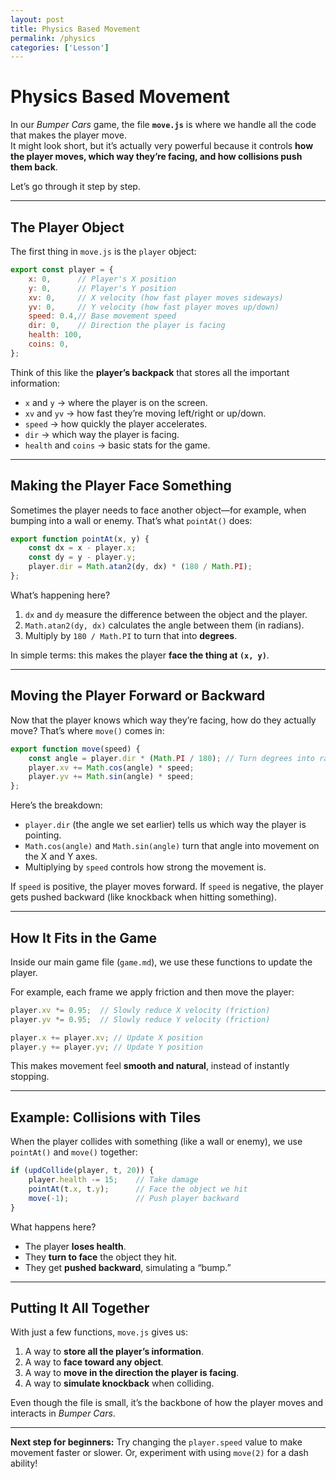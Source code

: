 ```yaml
---
layout: post
title: Physics Based Movement
permalink: /physics
categories: ['Lesson']
---
```




# Physics Based Movement

In our *Bumper Cars* game, the file **`move.js`** is where we handle all the code that makes the player move.  
It might look short, but it’s actually very powerful because it controls **how the player moves, which way they’re facing, and how collisions push them back**.

Let’s go through it step by step.

---

## The Player Object

The first thing in `move.js` is the `player` object:

```js
export const player = {
    x: 0,      // Player's X position
    y: 0,      // Player's Y position
    xv: 0,     // X velocity (how fast player moves sideways)
    yv: 0,     // Y velocity (how fast player moves up/down)
    speed: 0.4,// Base movement speed
    dir: 0,    // Direction the player is facing
    health: 100,
    coins: 0,
};
````

Think of this like the **player’s backpack** that stores all the important information:

* `x` and `y` → where the player is on the screen.
* `xv` and `yv` → how fast they’re moving left/right or up/down.
* `speed` → how quickly the player accelerates.
* `dir` → which way the player is facing.
* `health` and `coins` → basic stats for the game.

---

## Making the Player Face Something

Sometimes the player needs to face another object—for example, when bumping into a wall or enemy. That’s what `pointAt()` does:

```js
export function pointAt(x, y) {
    const dx = x - player.x;
    const dy = y - player.y;
    player.dir = Math.atan2(dy, dx) * (180 / Math.PI);
};
```

What’s happening here?

1. `dx` and `dy` measure the difference between the object and the player.
2. `Math.atan2(dy, dx)` calculates the angle between them (in radians).
3. Multiply by `180 / Math.PI` to turn that into **degrees**.

In simple terms: this makes the player **face the thing at `(x, y)`**.

---

## Moving the Player Forward or Backward

Now that the player knows which way they’re facing, how do they actually move? That’s where `move()` comes in:

```js
export function move(speed) {
    const angle = player.dir * (Math.PI / 180); // Turn degrees into radians
    player.xv += Math.cos(angle) * speed;
    player.yv += Math.sin(angle) * speed;
};
```

Here’s the breakdown:

* `player.dir` (the angle we set earlier) tells us which way the player is pointing.
* `Math.cos(angle)` and `Math.sin(angle)` turn that angle into movement on the X and Y axes.
* Multiplying by `speed` controls how strong the movement is.

If `speed` is positive, the player moves forward.
If `speed` is negative, the player gets pushed backward (like knockback when hitting something).

---

## How It Fits in the Game

Inside our main game file (`game.md`), we use these functions to update the player.

For example, each frame we apply friction and then move the player:

```js
player.xv *= 0.95;  // Slowly reduce X velocity (friction)
player.yv *= 0.95;  // Slowly reduce Y velocity (friction)

player.x += player.xv; // Update X position
player.y += player.yv; // Update Y position
```

This makes movement feel **smooth and natural**, instead of instantly stopping.

---

## Example: Collisions with Tiles

When the player collides with something (like a wall or enemy), we use `pointAt()` and `move()` together:

```js
if (updCollide(player, t, 20)) {
    player.health -= 15;    // Take damage
    pointAt(t.x, t.y);      // Face the object we hit
    move(-1);               // Push player backward
}
```

What happens here?

* The player **loses health**.
* They **turn to face** the object they hit.
* They get **pushed backward**, simulating a “bump.”

---

## Putting It All Together

With just a few functions, `move.js` gives us:

1. A way to **store all the player’s information**.
2. A way to **face toward any object**.
3. A way to **move in the direction the player is facing**.
4. A way to **simulate knockback** when colliding.

Even though the file is small, it’s the backbone of how the player moves and interacts in *Bumper Cars*.

---

**Next step for beginners:** Try changing the `player.speed` value to make movement faster or slower. Or, experiment with using `move(2)` for a dash ability!
